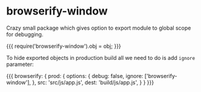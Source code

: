 # browserify-window

Crazy small package which gives option to export module to global scope for debugging.

{{{
    require('browserify-window').obj = obj;
}}}

To hide exported objects in production build all we need to do is add `ignore` parameter:

{{{
    browserify: {
        prod: {
            options: {
                debug: false,
                ignore: ['browserify-window'],
            },
            src: 'src/js/app.js',
            dest: 'build/js/app.js',
        }
    }
}}}